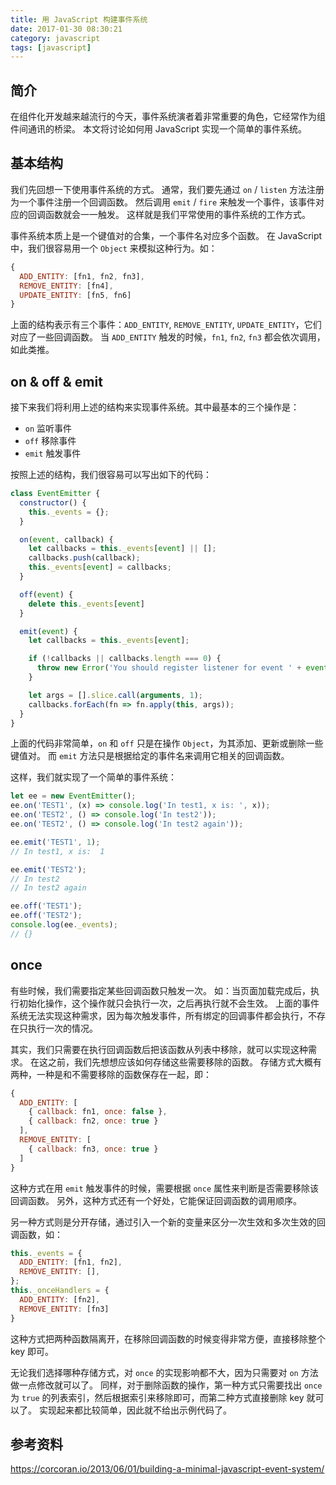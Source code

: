 ```yaml
---
title: 用 JavaScript 构建事件系统
date: 2017-01-30 08:30:21
category: javascript
tags: [javascript]
---
```



## 简介
在组件化开发越来越流行的今天，事件系统演者着非常重要的角色，它经常作为组件间通讯的桥梁。
本文将讨论如何用 JavaScript 实现一个简单的事件系统。


## 基本结构
我们先回想一下使用事件系统的方式。
通常，我们要先通过 `on` / `listen` 方法注册为一个事件注册一个回调函数。
然后调用 `emit` / `fire` 来触发一个事件，该事件对应的回调函数就会一一触发。
这样就是我们平常使用的事件系统的工作方式。

事件系统本质上是一个键值对的合集，一个事件名对应多个函数。
在 JavaScript 中，我们很容易用一个 `Object` 来模拟这种行为。如：

```js
{
  ADD_ENTITY: [fn1, fn2, fn3],
  REMOVE_ENTITY: [fn4],
  UPDATE_ENTITY: [fn5, fn6]
}
```

上面的结构表示有三个事件：`ADD_ENTITY`, `REMOVE_ENTITY`, `UPDATE_ENTITY`，它们对应了一些回调函数。
当 `ADD_ENTITY` 触发的时候，`fn1`, `fn2`, `fn3` 都会依次调用，如此类推。


## on & off & emit
接下来我们将利用上述的结构来实现事件系统。其中最基本的三个操作是：

- `on` 监听事件
- `off` 移除事件
- `emit` 触发事件

按照上述的结构，我们很容易可以写出如下的代码：

```js
class EventEmitter {
  constructor() {
    this._events = {};
  }

  on(event, callback) {
    let callbacks = this._events[event] || [];
    callbacks.push(callback);
    this._events[event] = callbacks;
  }

  off(event) {
    delete this._events[event]
  }

  emit(event) {
    let callbacks = this._events[event];

    if (!callbacks || callbacks.length === 0) {
      throw new Error('You should register listener for event ' + event);
    }

    let args = [].slice.call(arguments, 1);
    callbacks.forEach(fn => fn.apply(this, args));
  }
}
```

上面的代码非常简单，`on` 和 `off` 只是在操作 `Object`，为其添加、更新或删除一些键值对。
而 `emit` 方法只是根据给定的事件名来调用它相关的回调函数。

这样，我们就实现了一个简单的事件系统：

```js
let ee = new EventEmitter();
ee.on('TEST1', (x) => console.log('In test1, x is: ', x));
ee.on('TEST2', () => console.log('In test2'));
ee.on('TEST2', () => console.log('In test2 again'));

ee.emit('TEST1', 1);
// In test1, x is:  1

ee.emit('TEST2');
// In test2
// In test2 again

ee.off('TEST1');
ee.off('TEST2');
console.log(ee._events);
// {}
```


## once
有些时候，我们需要指定某些回调函数只触发一次。
如：当页面加载完成后，执行初始化操作，这个操作就只会执行一次，之后再执行就不会生效。
上面的事件系统无法实现这种需求，因为每次触发事件，所有绑定的回调事件都会执行，不存在只执行一次的情况。

其实，我们只需要在执行回调函数后把该函数从列表中移除，就可以实现这种需求。
在这之前，我们先想想应该如何存储这些需要移除的函数。
存储方式大概有两种，一种是和不需要移除的函数保存在一起，即：

```js
{
  ADD_ENTITY: [
    { callback: fn1, once: false },
    { callback: fn2, once: true }
  ],
  REMOVE_ENTITY: [
    { callback: fn3, once: true }
  ]
}
```

这种方式在用 `emit` 触发事件的时候，需要根据 `once` 属性来判断是否需要移除该回调函数。
另外，这种方式还有一个好处，它能保证回调函数的调用顺序。

另一种方式则是分开存储，通过引入一个新的变量来区分一次生效和多次生效的回调函数，如：

```js
this._events = {
  ADD_ENTITY: [fn1, fn2],
  REMOVE_ENTITY: [],
};
this._onceHandlers = {
  ADD_ENTITY: [fn2],
  REMOVE_ENTITY: [fn3]
}
```

这种方式把两种函数隔离开，在移除回调函数的时候变得非常方便，直接移除整个 key 即可。

无论我们选择哪种存储方式，对 `once` 的实现影响都不大，因为只需要对 `on` 方法做一点修改就可以了。
同样，对于删除函数的操作，第一种方式只需要找出 `once` 为 `true` 的列表索引，然后根据索引来移除即可，而第二种方式直接删除 key 就可以了。
实现起来都比较简单，因此就不给出示例代码了。


## 参考资料
https://corcoran.io/2013/06/01/building-a-minimal-javascript-event-system/
